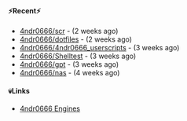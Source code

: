 #### ⚡Recent⚡

- [4ndr0666/scr](https://github.com/4ndr0666/scr) - (2 weeks ago)
- [4ndr0666/dotfiles](https://github.com/4ndr0666/dotfiles) - (2 weeks ago)
- [4ndr0666/4ndr0666_userscripts](https://github.com/4ndr0666/4ndr0666_userscripts) - (3 weeks ago)
- [4ndr0666/Shelltest](https://github.com/4ndr0666/Shelltest) - (3 weeks ago)
- [4ndr0666/gpt](https://github.com/4ndr0666/gpt) - (3 weeks ago)
- [4ndr0666/nas](https://github.com/4ndr0666/nas) - (4 weeks ago)

#### 💀Links

- [4ndr0666 Engines](https://github.com/hoothin/SearchJumper/discussions/73)


